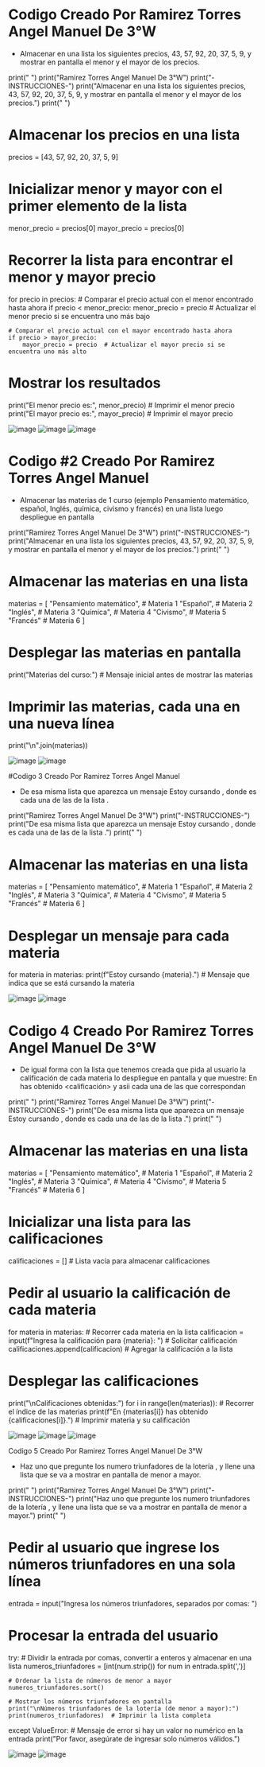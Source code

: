 # Codigo Creado Por Ramirez Torres Angel Manuel De 3°W
- Almacenar en una lista los siguientes precios, 43, 57, 92, 20, 37, 5, 9, y mostrar en pantalla  el menor y el mayor de los precios.


print(" ")
print("Ramirez Torres Angel Manuel De 3°W")
print("-INSTRUCCIONES-")
print("Almacenar en una lista los siguientes precios, 43, 57, 92, 20, 37, 5, 9, y mostrar en pantalla  el menor y el mayor de los precios.")
print(" ")


# Almacenar los precios en una lista
precios = [43, 57, 92, 20, 37, 5, 9]


# Inicializar menor y mayor con el primer elemento de la lista
menor_precio = precios[0]
mayor_precio = precios[0]

# Recorrer la lista para encontrar el menor y mayor precio
for precio in precios:
    # Comparar el precio actual con el menor encontrado hasta ahora
    if precio < menor_precio:
        menor_precio = precio  # Actualizar el menor precio si se encuentra uno más bajo
    
    # Comparar el precio actual con el mayor encontrado hasta ahora
    if precio > mayor_precio:
        mayor_precio = precio  # Actualizar el mayor precio si se encuentra uno más alto

# Mostrar los resultados
print("El menor precio es:", menor_precio)  # Imprimir el menor precio
print("El mayor precio es:", mayor_precio)  # Imprimir el mayor precio


![image](https://github.com/user-attachments/assets/5d34690b-cdeb-4981-b393-cf9969ed005b)
![image](https://github.com/user-attachments/assets/5e4b2b8e-7a90-487d-af5d-57724aafde25)
![image](https://github.com/user-attachments/assets/fee77505-8721-4b79-9a4f-f774cdb21286)


# Codigo #2 Creado Por Ramirez Torres Angel Manuel
- Almacenar las materias de 1 curso (ejemplo Pensamiento matemático, español, Inglés, química, civismo y francés) en una lista luego despliegue en pantalla

print("Ramirez Torres Angel Manuel De 3°W")
print("-INSTRUCCIONES-")
print("Almacenar en una lista los siguientes precios, 43, 57, 92, 20, 37, 5, 9, y mostrar en pantalla  el menor y el mayor de los precios.")
print(" ")


# Almacenar las materias en una lista
materias = [
    "Pensamiento matemático",  # Materia 1
    "Español",                 # Materia 2
    "Inglés",                  # Materia 3
    "Química",                 # Materia 4
    "Civismo",                 # Materia 5
    "Francés"                  # Materia 6
]

# Desplegar las materias en pantalla
print("Materias del curso:")  # Mensaje inicial antes de mostrar las materias

# Imprimir las materias, cada una en una nueva línea
print("\n".join(materias))

![image](https://github.com/user-attachments/assets/bcd2d3d1-0cec-4696-a3f9-d2f459ac061a)
![image](https://github.com/user-attachments/assets/d1993a89-a74d-4da5-87a1-2400e590d478)


#Codigo 3 Creado Por Ramirez Torres Angel Manuel
- De esa misma lista que aparezca un mensaje Estoy cursando <materia>, donde <materia> es cada una de las de la lista  .


print("Ramirez Torres Angel Manuel De 3°W")
print("-INSTRUCCIONES-")
print("De esa misma lista que aparezca un mensaje Estoy cursando <materia>, donde <materia> es cada una de las de la lista  .")
print(" ")


# Almacenar las materias en una lista
materias = [
    "Pensamiento matemático",  # Materia 1
    "Español",                 # Materia 2
    "Inglés",                  # Materia 3
    "Química",                 # Materia 4
    "Civismo",                 # Materia 5
    "Francés"                  # Materia 6
]

# Desplegar un mensaje para cada materia
for materia in materias:
    print(f"Estoy cursando {materia}.")  # Mensaje que indica que se está cursando la materia

![image](https://github.com/user-attachments/assets/91ea158d-9e5f-4bf2-9862-e0137a5234fd)
![image](https://github.com/user-attachments/assets/c540a875-e718-4450-a319-624003f9061d)


# Codigo 4 Creado Por Ramirez Torres Angel Manuel De 3°W
-  De igual forma con la lista que tenemos creada que pida al usuario la calificación de cada materia lo despliegue en pantalla y que muestre:
En <materia> has obtenido <calificación> y asíi cada una de las que correspondan

print(" ")
print("Ramirez Torres Angel Manuel De 3°W")
print("-INSTRUCCIONES-")
print("De esa misma lista que aparezca un mensaje Estoy cursando <materia>, donde <materia> es cada una de las de la lista  .")
print(" ")


# Almacenar las materias en una lista
materias = [
    "Pensamiento matemático",  # Materia 1
    "Español",                 # Materia 2
    "Inglés",                  # Materia 3
    "Química",                 # Materia 4
    "Civismo",                 # Materia 5
    "Francés"                  # Materia 6
]

# Inicializar una lista para las calificaciones
calificaciones = []  # Lista vacía para almacenar calificaciones

# Pedir al usuario la calificación de cada materia
for materia in materias:  # Recorrer cada materia en la lista
    calificacion = input(f"Ingresa la calificación para {materia}: ")  # Solicitar calificación
    calificaciones.append(calificacion)  # Agregar la calificación a la lista

# Desplegar las calificaciones
print("\nCalificaciones obtenidas:")
for i in range(len(materias)):  # Recorrer el índice de las materias
    print(f"En {materias[i]} has obtenido {calificaciones[i]}.")  # Imprimir materia y su calificación



![image](https://github.com/user-attachments/assets/01d6a356-0756-4e47-b5f8-3bc4001003c2)
![image](https://github.com/user-attachments/assets/04ee030d-eef7-444b-9f5f-f2d568b8194d)
![image](https://github.com/user-attachments/assets/2508be22-a48b-4107-b43d-7beb717d17eb)


Codigo 5 Creado Por Ramirez Torres Angel Manuel De 3°W
- Haz uno que pregunte los numero triunfadores de la lotería , y llene una lista que se va a mostrar en pantalla de menor a mayor.

print(" ")
print("Ramirez Torres Angel Manuel De 3°W")
print("-INSTRUCCIONES-")
print("Haz uno que pregunte los numero triunfadores de la lotería , y llene una lista que se va a mostrar en pantalla de menor a mayor.")
print(" ")


# Pedir al usuario que ingrese los números triunfadores en una sola línea
entrada = input("Ingresa los números triunfadores, separados por comas: ")

# Procesar la entrada del usuario
try:
    # Dividir la entrada por comas, convertir a enteros y almacenar en una lista
    numeros_triunfadores = [int(num.strip()) for num in entrada.split(',')]
    
    # Ordenar la lista de números de menor a mayor
    numeros_triunfadores.sort()
    
    # Mostrar los números triunfadores en pantalla
    print("\nNúmeros triunfadores de la lotería (de menor a mayor):")
    print(numeros_triunfadores)  # Imprimir la lista completa
except ValueError:
    # Mensaje de error si hay un valor no numérico en la entrada
    print("Por favor, asegúrate de ingresar solo números válidos.")


 ![image](https://github.com/user-attachments/assets/5db2d72d-d6bf-4a15-bb16-d37b8f194634)
![image](https://github.com/user-attachments/assets/07993bb8-e44b-4914-8072-a5e977ef9938)








